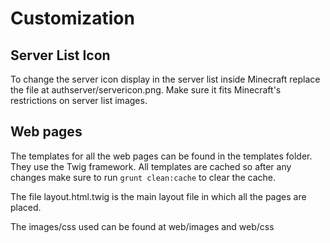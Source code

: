 Customization
=============

Server List Icon
----------------

To change the server icon display in the server list inside Minecraft replace the file at authserver/servericon.png. 
Make sure it fits Minecraft's restrictions on server list images.

Web pages
---------

The templates for all the web pages can be found in the templates folder. They use the Twig framework.
All templates are cached so after any changes make sure to run `grunt clean:cache` to clear the cache.

The file layout.html.twig is the main layout file in which all the pages are placed.

The images/css used can be found at web/images and web/css
